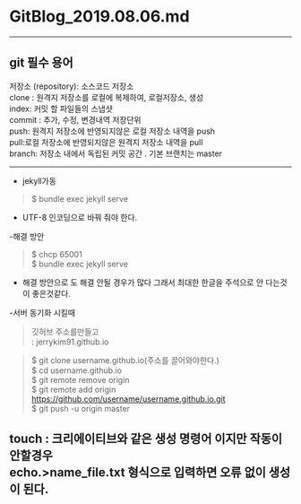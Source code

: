 # GitBlog_2019.08.06.md
---
## git 필수 용어 

저장소 (repository): 소스코드 저장소      
clone : 원격지 저장소를 로컬에 복제하여, 로컬저장소, 생성     
index: 커밋 할 파일들의 스냅샷     
commit : 추가, 수정, 변경내역 저장단위      
push: 원격지 저장소에 반영되지않은 로컬 저장소 내역을 push   
pull:로컬 저장소에 반영되지않은 원격지 저장소 내역을 pull   
branch: 저장소 내에서 독립된 커밋 공간 . 기본 브랜치는 master       

---
- jekyll가동 
>$ bundle exec jekyll serve     
- UTF-8 인코딩으로 바꿔 줘야 한다.    


-해결 방안   
>$ chcp 65001  
>$ bundle exec jekyll serve   
    
* 해결 방안으로 도 해결 안될 경우가 많다 그래서 최대한 한글을 주석으로 안 다는것이 좋은것같다.   
  
-서버 동기화 시킬때    
> 깃허브 주소를만들고    
: jerrykim91.github.io  

>$ git clone username.github.io(주소를 끌어와야한다.)  
>$ cd username.github.io  
>$ git remote remove origin   
>$ git remote add origin   
      https://github.com/username/username.github.io.git  
>$ git push -u origin master   
  
 touch : 크리에이티브와 같은 생성 명령어 이지만 작동이 안할경우    
      echo.>name_file.txt 형식으로 입력하면 오류 없이 생성이 된다.   
 ---